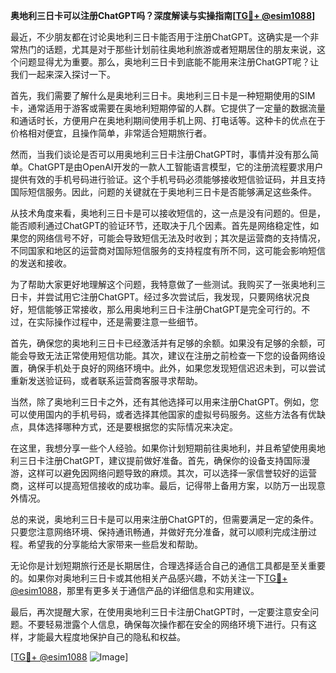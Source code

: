 **奥地利三日卡可以注册ChatGPT吗？深度解读与实操指南[[TG💪+ @esim1088](https://t.me/s/esim1088)]**

最近，不少朋友都在讨论奥地利三日卡能否用于注册ChatGPT。这确实是一个非常热门的话题，尤其是对于那些计划前往奥地利旅游或者短期居住的朋友来说，这个问题显得尤为重要。那么，奥地利三日卡到底能不能用来注册ChatGPT呢？让我们一起来深入探讨一下。

首先，我们需要了解什么是奥地利三日卡。奥地利三日卡是一种短期使用的SIM卡，通常适用于游客或需要在奥地利短期停留的人群。它提供了一定量的数据流量和通话时长，方便用户在奥地利期间使用手机上网、打电话等。这种卡的优点在于价格相对便宜，且操作简单，非常适合短期旅行者。

然而，当我们谈论是否可以用奥地利三日卡注册ChatGPT时，事情并没有那么简单。ChatGPT是由OpenAI开发的一款人工智能语言模型，它的注册流程要求用户提供有效的手机号码进行验证。这个手机号码必须能够接收短信验证码，并且支持国际短信服务。因此，问题的关键就在于奥地利三日卡是否能够满足这些条件。

从技术角度来看，奥地利三日卡是可以接收短信的，这一点是没有问题的。但是，能否顺利通过ChatGPT的验证环节，还取决于几个因素。首先是网络稳定性，如果您的网络信号不好，可能会导致短信无法及时收到；其次是运营商的支持情况，不同国家和地区的运营商对国际短信服务的支持程度有所不同，这可能会影响短信的发送和接收。

为了帮助大家更好地理解这个问题，我特意做了一些测试。我购买了一张奥地利三日卡，并尝试用它注册ChatGPT。经过多次尝试后，我发现，只要网络状况良好，短信能够正常接收，那么用奥地利三日卡注册ChatGPT是完全可行的。不过，在实际操作过程中，还是需要注意一些细节。

首先，确保您的奥地利三日卡已经激活并有足够的余额。如果没有足够的余额，可能会导致无法正常使用短信功能。其次，建议在注册之前检查一下您的设备网络设置，确保手机处于良好的网络环境中。此外，如果您发现短信迟迟未到，可以尝试重新发送验证码，或者联系运营商客服寻求帮助。

当然，除了奥地利三日卡之外，还有其他选择可以用来注册ChatGPT。例如，您可以使用国内的手机号码，或者选择其他国家的虚拟号码服务。这些方法各有优缺点，具体选择哪种方式，还是要根据您的实际情况来决定。

在这里，我想分享一些个人经验。如果你计划短期前往奥地利，并且希望使用奥地利三日卡注册ChatGPT，建议提前做好准备。首先，确保你的设备支持国际漫游，这样可以避免因网络问题导致的麻烦。其次，可以选择一家信誉较好的运营商，这样可以提高短信接收的成功率。最后，记得带上备用方案，以防万一出现意外情况。

总的来说，奥地利三日卡是可以用来注册ChatGPT的，但需要满足一定的条件。只要您注意网络环境、保持通讯畅通，并做好充分准备，就可以顺利完成注册过程。希望我的分享能给大家带来一些启发和帮助。

无论你是计划短期旅行还是长期居住，合理选择适合自己的通信工具都是至关重要的。如果你对奥地利三日卡或其他相关产品感兴趣，不妨关注一下[TG💪+ @esim1088](https://t.me/s/esim1088)，那里有更多关于通信产品的详细信息和实用建议。

最后，再次提醒大家，在使用奥地利三日卡注册ChatGPT时，一定要注意安全问题。不要轻易泄露个人信息，确保每次操作都在安全的网络环境下进行。只有这样，才能最大程度地保护自己的隐私和权益。

[[TG💪+ @esim1088](https://t.me/s/esim1088) ![Image](https://i.postimg.cc/4NQfJmqS/Snipaste-2025-05-13-00-14-12.png)]